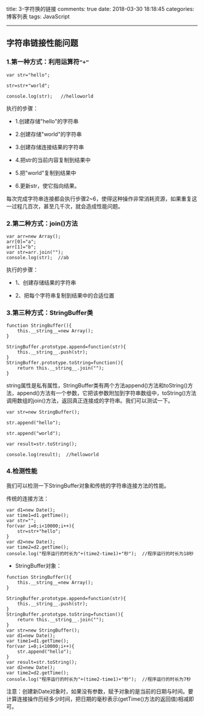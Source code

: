 title: 3-字符换的链接
comments: true
date: 2018-03-30 18:18:45
categories: 博客列表
tags: JavaScript

---

## 字符串链接性能问题

### 1.第一种方式：利用运算符`"+"`

```
var str="hello";

str=str+"world";

console.log(str);   //helloworld
```
执行的步骤：

* 1.创建存储"hello"的字符串

* 2.创建存储"world"的字符串

* 3.创建存储连接结果的字符串

* 4.把str的当前内容复制到结果中

* 5.把"world"复制到结果中

* 6.更新str，使它指向结果。

每次完成字符串连接都会执行步骤2~6，使得这种操作非常消耗资源，如果重复这一过程几百次，甚至几千次，就会造成性能问题。

### 2.第二种方式：join()方法

```
var arr=new Array();
arr[0]="a";
arr[1]="b";
var str=arr.join("");
console.log(str);  //ab
```
执行的步骤：

* 1、创建存储结果的字符串

* 2、把每个字符串复制到结果中的合适位置

### 3.第三种方式：StringBuffer类

```
function StringBuffer(){
	this.__string__=new Array();
}

StringBuffer.prototype.append=function(str){
	this.__string__.push(str);
}
StringBuffer.prototype.toString=function(){
	return this.__string__.join("");
}
```

string属性是私有属性，StringBuffer类有两个方法append()方法和toString()方法，append()方法有一个参数，它把该参数附加到字符串数组中，toString()方法调用数组的join()方法，返回真正连接成的字符串。我们可以测试一下。

```
var str=new StringBuffer();

str.append("hello");

str.append("world");

var result=str.toString();

console.log(result);  //helloworld
```
### 4.检测性能

我们可以检测一下StringBuffer对象和传统的字符串连接方法的性能。


传统的连接方法：

```
var d1=new Date();
var time1=d1.getTime();
var str="";
for(var i=0;i<10000;i++){
	str=str+"hello";
}
var d2=new Date();
var time2=d2.getTime();
console.log("程序运行的时长为"+(time2-time1)+"秒");  //程序运行的时长为18秒
```
* StringBuffer对象：

```
function StringBuffer(){
	this.__string__=new Array();
}

StringBuffer.prototype.append=function(str){
	this.__string__.push(str);
}
StringBuffer.prototype.toString=function(){
	return this.__string__.join("");
}
var str=new StringBuffer();
var d1=new Date();
var time1=d1.getTime();
for(var i=0;i<10000;i++){
	str.append("hello");
}
var result=str.toString();
var d2=new Date();
var time2=d2.getTime();
console.log("程序运行的时长为"+(time2-time1)+"秒");  //程序运行的时长为7秒
```

注意：创建新Date对象时，如果没有参数，赋予对象的是当前的日期与时间。要计算连接操作历经多少时间，把日期的毫秒表示(getTime()方法的返回值)相减即可。